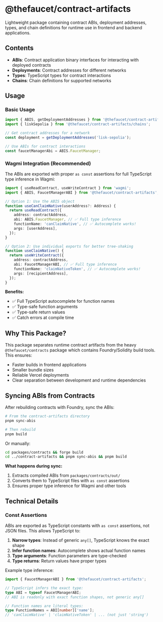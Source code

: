 # @thefaucet/contract-artifacts

Lightweight package containing contract ABIs, deployment addresses, types, and chain definitions for runtime use in frontend and backend applications.

## Contents

- **ABIs**: Contract application binary interfaces for interacting with deployed contracts
- **Deployments**: Contract addresses for different networks
- **Types**: TypeScript types for contract interactions
- **Chains**: Chain definitions for supported networks

## Usage

### Basic Usage

```typescript
import { ABIS, getDeploymentAddresses } from '@thefaucet/contract-artifacts';
import { liskSepolia } from '@thefaucet/contract-artifacts/chains';

// Get contract addresses for a network
const deployment = getDeploymentAddresses('lisk-sepolia');

// Use ABIs for contract interactions
const faucetManagerAbi = ABIS.FaucetManager;
```

### Wagmi Integration (Recommended)

The ABIs are exported with proper `as const` assertions for full TypeScript type inference in Wagmi:

```typescript
import { useReadContract, useWriteContract } from 'wagmi';
import { ABIS, FaucetManagerABI } from '@thefaucet/contract-artifacts';

// Option 1: Use the ABIS object
function useCanClaimNative(userAddress?: Address) {
  return useReadContract({
    address: contractAddress,
    abi: ABIS.FaucetManager, // ✅ Full type inference
    functionName: 'canClaimNative', // ✅ Autocomplete works!
    args: [userAddress],
  });
}

// Option 2: Use individual exports for better tree-shaking
function useClaimNative() {
  return useWriteContract({
    address: contractAddress,
    abi: FaucetManagerABI, // ✅ Full type inference
    functionName: 'claimNativeToken', // ✅ Autocomplete works!
    args: [recipientAddress],
  });
}
```

**Benefits:**
- ✅ Full TypeScript autocomplete for function names
- ✅ Type-safe function arguments
- ✅ Type-safe return values
- ✅ Catch errors at compile time

## Why This Package?

This package separates runtime contract artifacts from the heavy `@thefaucet/contracts` package which contains Foundry/Solidity build tools. This ensures:

- Faster builds in frontend applications
- Smaller bundle sizes
- Reliable Vercel deployments
- Clear separation between development and runtime dependencies

## Syncing ABIs from Contracts

After rebuilding contracts with Foundry, sync the ABIs:

```bash
# From the contract-artifacts directory
pnpm sync-abis

# Then rebuild
pnpm build
```

Or manually:
```bash
cd packages/contracts && forge build
cd ../contract-artifacts && pnpm sync-abis && pnpm build
```

**What happens during sync:**
1. Extracts compiled ABIs from `packages/contracts/out/`
2. Converts them to TypeScript files with `as const` assertions
3. Ensures proper type inference for Wagmi and other tools

## Technical Details

### Const Assertions

ABIs are exported as TypeScript constants with `as const` assertions, not JSON files. This allows TypeScript to:

1. **Narrow types**: Instead of generic `any[]`, TypeScript knows the exact shape
2. **Infer function names**: Autocomplete shows actual function names
3. **Type arguments**: Function parameters are type-checked
4. **Type returns**: Return values have proper types

Example type inference:
```typescript
import { FaucetManagerABI } from '@thefaucet/contract-artifacts';

// TypeScript infers the exact type:
type ABI = typeof FaucetManagerABI;
// ABI is readonly with exact function shapes, not generic any[]

// Function names are literal types:
type FunctionNames = ABI[number]['name'];
// 'canClaimNative' | 'claimNativeToken' | ... (not just 'string')
```

